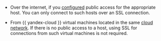 * Over the internet, if you [configured](../../../managed-mysql/operations/hosts.md#update) public access for the appropriate host. You can only connect to such hosts over an SSL connection.


* From {{ yandex-cloud }} virtual machines located in the same [cloud network](../../../vpc/concepts/network.md). If there is no public access to a host, using SSL for connections from such virtual machines is not required.


